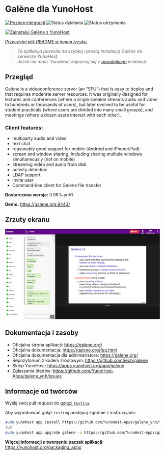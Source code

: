 <!--
To README zostało automatycznie wygenerowane przez <https://github.com/YunoHost/apps/tree/master/tools/readme_generator>
Nie powinno być ono edytowane ręcznie.
-->

# Galène dla YunoHost

[![Poziom integracji](https://apps.yunohost.org/badge/integration/galene)](https://ci-apps.yunohost.org/ci/apps/galene/)
![Status działania](https://apps.yunohost.org/badge/state/galene)
![Status utrzymania](https://apps.yunohost.org/badge/maintained/galene)

[![Zainstaluj Galène z YunoHost](https://install-app.yunohost.org/install-with-yunohost.svg)](https://install-app.yunohost.org/?app=galene)

*[Przeczytaj plik README w innym języku.](./ALL_README.md)*

> *Ta aplikacja pozwala na szybką i prostą instalację Galène na serwerze YunoHost.*  
> *Jeżeli nie masz YunoHost zapoznaj się z [poradnikiem](https://yunohost.org/install) instalacji.*

## Przegląd

Galène is a videoconference server (an “SFU”) that is easy to deploy and that requires moderate server resources. It was originally designed for lectures and conferences (where a single speaker streams audio and video to hundreds or thousands of users), but later evolved to be useful for student practicals (where users are divided into many small groups), and meetings (where a dozen users interact with each other).

### Client features:

- multiparty audio and video
- text chat
- reasonably good support for mobile (Android and iPhone/iPad)
- screen and window sharing, including sharing multiple windows simultaneously (not on mobile)
- streaming video and audio from disk
- activity detection
- LDAP support
- invite user
- Command-line client for Galene file transfer


**Dostarczona wersja:** 0.96.1~ynh1

**Demo:** <https://galene.org:8443/>

## Zrzuty ekranu

![Zrzut ekranu z Galène](./doc/screenshots/screenshot.png)

## Dokumentacja i zasoby

- Oficjalna strona aplikacji: <https://galene.org/>
- Oficjalna dokumentacja: <https://galene.org/faq.html>
- Oficjalna dokumentacja dla administratora: <https://galene.org/>
- Repozytorium z kodem źródłowym: <https://github.com/jech/galene>
- Sklep YunoHost: <https://apps.yunohost.org/app/galene>
- Zgłaszanie błędów: <https://github.com/YunoHost-Apps/galene_ynh/issues>

## Informacje od twórców

Wyślij swój pull request do [gałęzi `testing`](https://github.com/YunoHost-Apps/galene_ynh/tree/testing).

Aby wypróbować gałąź `testing` postępuj zgodnie z instrukcjami:

```bash
sudo yunohost app install https://github.com/YunoHost-Apps/galene_ynh/tree/testing --debug
lub
sudo yunohost app upgrade galene -u https://github.com/YunoHost-Apps/galene_ynh/tree/testing --debug
```

**Więcej informacji o tworzeniu paczek aplikacji:** <https://yunohost.org/packaging_apps>

